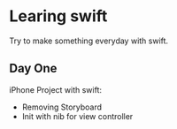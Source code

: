 # Learing swift
Try to make something everyday with swift.

## Day One
iPhone Project with swift:

 * Removing Storyboard
 * Init with nib for view controller
